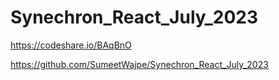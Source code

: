 # Synechron_React_July_2023

https://codeshare.io/BAqBnO

https://github.com/SumeetWajpe/Synechron_React_July_2023